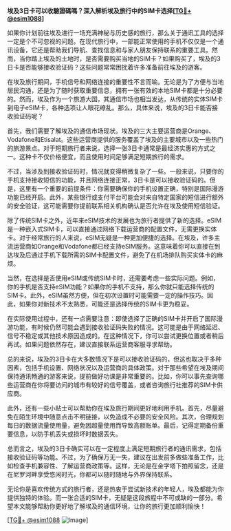 **埃及3日卡可以收驗證碼嗎？深入解析埃及旅行中的SIM卡选择[[TG💪+ @esim1088](https://t.me/s/esim1088)]**

如果你计划前往埃及进行一场充满神秘与历史感的旅行，那么关于通讯工具的选择一定是个不可忽视的问题。在现代旅行中，一部能正常使用的手机不仅仅是一个通讯设备，它还是帮助我们导航、查找信息和与家人朋友保持联系的重要工具。然而，当你踏上埃及的土地时，是否需要购买当地的SIM卡？如果购买了，埃及的3日卡是否能够接收验证码？这些问题常常困扰着许多准备前往埃及的游客。

在埃及旅行期间，手机信号和网络连接的重要性不言而喻。无论是为了方便与当地居民沟通，还是为了随时获取重要信息，拥有一张有效的本地SIM卡都是十分必要的。然而，埃及作为一个旅游大国，其通信市场也相当发达，从传统的实体SIM卡到电子eSIM卡，各种选项让人眼花缭乱。那么，具体来说，埃及的3日卡能否接收验证码呢？

首先，我们需要了解埃及的通信市场现状。埃及的三大主要运营商是Orange、Vodafone和Etisalat。这些运营商提供的服务覆盖了埃及的主要城市以及一些热门的旅游景点。对于短期旅行者来说，选择一张3日卡通常是最经济实惠的方式之一。这种卡不仅价格便宜，而且使用时间足够满足短期旅行的需求。

不过，当涉及到接收验证码时，情况就变得稍微复杂了一些。一般来说，只要你的手机支持接收短信的功能，并且网络连接正常，3日卡是可以接收验证码的。但是，这里有一个重要的前提条件：你需要确保你的手机设置正确，特别是国际漫游功能已经开启。此外，某些银行或支付平台可能会对来自特定国家的短信进行额外的安全验证，这可能需要你提前联系相关机构确认是否允许在埃及使用短信验证。

除了传统SIM卡之外，近年来eSIM技术的发展也为旅行者提供了新的选择。eSIM是一种嵌入式SIM卡，可以直接通过网络下载运营商的配置文件，无需更换实体卡。对于经常旅行的人来说，eSIM无疑是一种更加便捷的选择。在埃及，许多主流运营商如Orange和Vodafone都已经支持eSIM服务。这意味着你可以直接在到达埃及后通过手机下载所需的SIM卡配置文件，避免了在机场排队购买实体卡的麻烦。

当然，在选择是否使用eSIM或传统SIM卡时，还需要考虑一些实际问题。例如，你的手机是否支持eSIM功能？如果你的手机不支持，那么你就只能选择传统的SIM卡。此外，eSIM虽然方便，但在初次设置时可能需要一定的操作技巧。因此，如果你对新技术不太熟悉，可能还是选择传统的SIM卡更为稳妥。

在实际使用过程中，还有一点需要注意：即使选择了正确的SIM卡并开启了国际漫游功能，有时候仍然可能会遇到接收验证码失败的情况。这可能是由于网络延迟、信号不稳定或其他技术原因造成的。在这种情况下，你可以尝试更换位置或者稍后再试。如果问题依然存在，建议直接联系运营商客服寻求帮助。

总的来说，埃及的3日卡在大多数情况下是可以接收验证码的，但这也取决于多种因素，包括手机设置、网络状况以及运营商的具体政策。对于那些希望在埃及期间保持通讯畅通的游客来说，提前做好功课是非常重要的。比如，你可以事先查询哪些运营商在你将要访问的城市有较好的信号覆盖，或者咨询旅行社推荐的SIM卡供应商。

此外，还有一些小贴士可以帮助你在埃及旅行期间更好地利用手机。首先，尽量避免在陌生环境中随意点击不明链接，以免造成不必要的安全风险。其次，合理规划每日的数据流量使用量，避免因超量使用而导致高额账单。最后，记得定期备份重要信息，以防手机丢失或损坏时数据丢失。

总而言之，埃及的3日卡确实可以在一定程度上满足短期旅行者的通讯需求，包括接收验证码等功能。不过，为了确保万无一失，建议在出发前多做些准备工作，比如检查手机兼容性、了解运营商政策等。这样，无论是在金字塔下拍照留念，还是在尼罗河畔享受悠闲时光，你都可以随时随地与外界保持联系。

无论你是喜欢传统方式的旅行者，还是热衷于尝试新技术的年轻人，埃及都能为你提供独特的体验。而一张合适的SIM卡，无疑是这段旅程中不可或缺的一部分。希望本文能够帮助你更好地了解埃及的通信环境，让你的旅行更加顺利愉快！ 

[[TG💪+ @esim1088](https://t.me/s/esim1088) ![Image](https://i.postimg.cc/4NQfJmqS/Snipaste-2025-05-13-00-14-12.png)]